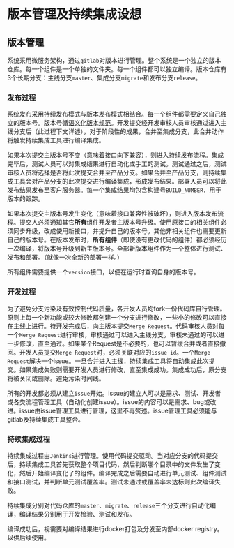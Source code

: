 # 版本管理及持续集成设想

## 版本管理

系统采用微服务架构，通过`gitlab`对版本进行管理。整个系统是一个独立的版本仓库。每一个组件是一个单独的文件夹。每一个组件都可以独立编译。版本仓库有3个长期分支：主线分支`master`、集成分支`migrate`和发布分支`release`。

### 发布过程

系统发布采用持续发布模式与版本发布模式相结合。每一个组件都需要定义自己独立的版本号。版本号循[语义化版本规范](http://semver.org/lang/zh-CN/)。开发提交经开发审核人员审核通过进入主线分支后（此过程下文详述），对于阶段性的成果，合并至集成分支，此合并动作将触发持续集成工具进行编译集成。

如果本次提交主版本号不变（意味着接口向下兼容），则进入持续发布流程。集成完毕后，测试人员可以对集成结果进行自动化或手工的测试。测试通过之后，测试审核人员将选择是否将此次提交合并至产品分支。如果合并至产品分支，则持续集成工具会对产品分支的此次提交进行编译集成，形成发布结果。部署人员可以将此发布结果发布至客户服务器。每一个集成结果均包含构建号`BUILD_NUMBER`，用于版本的跟踪。

如果本次提交主版本号发生变化（意味着接口兼容性被破坏），则进入版本发布流程。提交人必须通知其它**所有**组件开发者主版本号升级。使用原接口的相关组件必须同步升级，改成使用新接口，并提升自己的版本号。其他非相关组件也需要更新自己的版本号。在版本发布时，**所有组件**（即使没有更改代码的组件）都必须经历一次编译，将版本号升级到新主版本号。全部新版本组件作为一个整体进行测试、发布和部署。（就像一次全新的部署一样。）

所有组件需要提供一个`version`接口，以便在运行时查询自身的版本号。

### 开发过程

为了避免分支污染及有效控制代码质量，各开发人员均fork一份代码库自行管理。原则上每一个新功能或较大修改都创建一个分支进行修改，一些小的修改可以直接在主线上进行。待开发完成后，向主版本提交`Merge Request`。代码审核人员对每一个`Merge Request`进行审核，审核通过可以进入主线分支。审核未通过的可以进一步修改，直至通过。如果某个Request是不必要的，也可以暂缓合并或者直接撤回。开发人员提交`Merge Request`时，必须关联对应的`issue id`。一个`Merge Request`解决一个issue。一旦合并进入主线，持续集成工具将自动集成此次提交。如果集成失败则需要开发人员进行修改，直至集成成功。集成成功后，原分支将被关闭或删除。避免污染时间线。

所有的开发都必须从建立`issue`开始。issue的建立人可以是需求、测试、开发者或各类流程管理工具（自动化创建issue）。issue的内容可以是需求、bug或改进。issue由issue管理工具进行管理，这里不再赘述。issue管理工具必须能与gitlab及持续集成工具整合。

### 持续集成过程

持续集成过程由`Jenkins`进行管理。使用代码提交驱动。当对应分支的代码提交后，持续集成工具首先获取整个项目代码，然后判断哪个目录中的文件发生了变化，然后开始编译变化了的组件。编译完成之后需要自动进行单元测试、组件测试和接口测试，并判断单元测试覆盖率。测试未通过或覆盖率未达标则此次编译失败。

持续集成分别对代码仓库的`master`、`migrate`、`release`三个分支进行自动化编译，编译结果分别用于开发检验、测试和发布。

编译成功后，视需要对编译结果进行docker打包及分发至内部docker registry。以供后续使用。